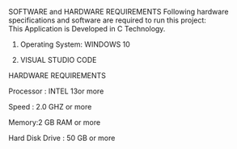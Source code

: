 SOFTWARE and HARDWARE REQUIREMENTS 
Following hardware specifications and software are required to run this project:  
This Application is Developed in C Technology.

1)	Operating System: WINDOWS 10
	 
2)	 VISUAL STUDIO CODE

HARDWARE REQUIREMENTS

Processor : INTEL 13or more 

Speed : 2.0 GHZ or more 

Memory:2 GB RAM or more 

Hard Disk Drive : 50 GB or more

